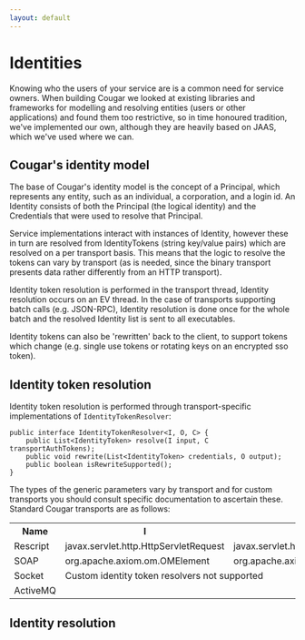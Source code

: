 ```yaml
---
layout: default
---
```

Identities
==========

Knowing who the users of your service are is a common need for service owners. When building Cougar we looked at existing
libraries and frameworks for modelling and resolving entities (users or other applications) and found them too restrictive,
so in time honoured tradition, we've implemented our own, although they are heavily based on JAAS, which we've used where we can.

Cougar's identity model
-----------------------

The base of Cougar's identity model is the concept of a Principal, which represents any entity, such as an individual,
a corporation, and a login id. An Identity consists of both the Principal (the logical identity) and the Credentials
that were used to resolve that Principal.

Service implementations interact with instances of Identity, however these in turn are resolved from IdentityTokens
(string key/value pairs) which are resolved on a per transport basis. This means that the logic to resolve the tokens can
vary by transport (as is needed, since the binary transport presents data rather differently from an HTTP transport).

Identity token resolution is performed in the transport thread, Identity resolution occurs on an EV thread. In the case of
transports supporting batch calls (e.g. JSON-RPC), Identity resolution is done once for the whole batch and the resolved Identity
list is sent to all executables.

Identity tokens can also be 'rewritten' back to the client, to support tokens which change (e.g. single use tokens or rotating
keys on an encrypted sso token).


Identity token resolution
-------------------------

Identity token resolution is performed through transport-specific implementations of `IdentityTokenResolver`:

    public interface IdentityTokenResolver<I, O, C> {
        public List<IdentityToken> resolve(I input, C transportAuthTokens);
        public void rewrite(List<IdentityToken> credentials, O output);
        public boolean isRewriteSupported();
    }

The types of the generic parameters vary by transport and for custom transports you should consult specific documentation to ascertain these. Standard Cougar transports are as follows:
<table>
  <tr><th>Name</th><th>I</th><th>O</th><th>C</th></tr>
  <tr><td>Rescript</td><td>javax.servlet.http.HttpServletRequest</td><td>javax.servlet.http.HttpServletResponse</td><td>java.security.cert.X509Certificate[]</td></tr>
  <tr><td>SOAP</td><td>org.apache.axiom.om.OMElement</td><td>org.apache.axiom.om.OMElement</td><td>java.security.cert.X509Certificate[]</td></tr>
  <tr><td>Socket</td><td colspan="3">Custom identity token resolvers not supported</td></tr>
  <tr><td>ActiveMQ</td><td></td><td></td><td></td></tr>
</table>



Identity resolution
-------------------
